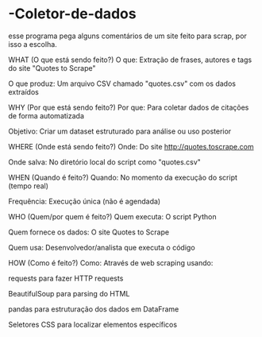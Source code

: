 # -Coletor-de-dados
esse programa pega alguns comentários de um site feito para scrap, por isso a escolha.

WHAT (O que está sendo feito?)
O que: Extração de frases, autores e tags do site "Quotes to Scrape"

O que produz: Um arquivo CSV chamado "quotes.csv" com os dados extraídos

WHY (Por que está sendo feito?)
Por que: Para coletar dados de citações de forma automatizada

Objetivo: Criar um dataset estruturado para análise ou uso posterior

WHERE (Onde está sendo feito?)
Onde: Do site http://quotes.toscrape.com

Onde salva: No diretório local do script como "quotes.csv"

WHEN (Quando é feito?)
Quando: No momento da execução do script (tempo real)

Frequência: Execução única (não é agendada)

WHO (Quem/por quem é feito?)
Quem executa: O script Python

Quem fornece os dados: O site Quotes to Scrape

Quem usa: Desenvolvedor/analista que executa o código

HOW (Como é feito?)
Como: Através de web scraping usando:

requests para fazer HTTP requests

BeautifulSoup para parsing do HTML

pandas para estruturação dos dados em DataFrame

Seletores CSS para localizar elementos específicos

